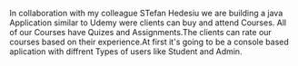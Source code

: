 In collaboration with my colleague STefan Hedesiu we are building a java Application similar to Udemy were clients can buy and attend Courses. All of our Courses have Quizes and Assignments.The clients can rate our courses based on their experience.At first it's going to be a console based aplication with diffrent Types of users like Student and Admin.
